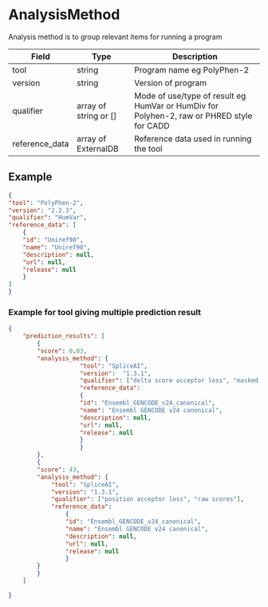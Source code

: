 # AnalysisMethod
Analysis method is to group relevant items for running a program

| Field             | Type                | Description
|-------------------|---------------------|---------------------
| tool              | string              | Program name eg PolyPhen-2
| version           | string              | Version of program
| qualifier         | array of string or []  | Mode of use/type of result eg HumVar or HumDiv for Polyhen-2, raw or PHRED style for CADD
| reference_data    | array of ExternalDB | Reference data used in running the tool

## Example
```json
{
"tool": "PolyPhen-2",
"version": "2.2.3",
"qualifier": "HumVar",
"reference_data": [
    {
    "id": "Uniref90",
    "name": "Uniref90",
    "description": null,
    "url": null,
    "release": null
    }
]
}
``` 


### Example for tool giving multiple prediction result
```json
{
    "prediction_results": [
        {
        "score": 0.83,
        "analysis_method": {       
                    "tool": "SpliceAI",  
                    "version":  "1.3.1",
                    "qualifier": ["delta score acceptor loss", "masked scores"],
                    "reference_data": 
                    {
                    "id": "Ensembl_GENCODE_v24_canonical",
                    "name": "Ensembl GENCODE v24 canonical",
                    "description": null,
                    "url": null,
                    "release": null
                    }
                    }
        },
        {
        "score": 43,
        "analysis_method": { 
            "tool": "SpliceAI",      
            "version": "1.3.1",  
            "qualifier": ["position acceptor loss", "raw scores"],    
            "reference_data": 
                {
                "id": "Ensembl_GENCODE_v24_canonical",
                "name": "Ensembl GENCODE v24 canonical",
                "description": null,
                "url": null,
                "release": null
                }
        }
        }
    ]

}


```

